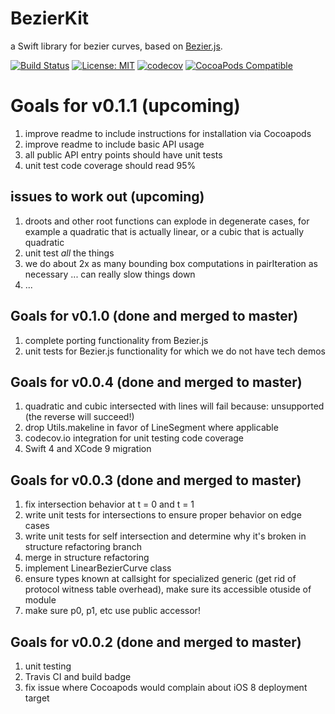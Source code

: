 # BezierKit
a Swift library for bezier curves, based on [Bezier.js](https://pomax.github.io/bezierjs/).

[![Build Status](https://travis-ci.org/hfutrell/BezierKit.svg?branch=master)](https://travis-ci.org/hfutrell/BezierKit)
[![License: MIT](https://img.shields.io/badge/License-MIT-yellow.svg)](https://opensource.org/licenses/MIT)
[![codecov](https://codecov.io/gh/hfutrell/BezierKit/branch/master/graph/badge.svg)](https://codecov.io/gh/hfutrell/BezierKit)
[![CocoaPods Compatible](https://img.shields.io/cocoapods/v/BezierKit.svg)](https://img.shields.io/cocoapods/v/BezierKit.svg)

# Goals for v0.1.1 (upcoming)
1. improve readme to include instructions for installation via Cocoapods
2. improve readme to include basic API usage
3. all public API entry points should have unit tests
4. unit test code coverage should read 95%

## issues to work out (upcoming)
1. droots and other root functions can explode in degenerate cases, for example a quadratic that is actually linear, or a cubic that is actually quadratic 
2. unit test *all* the things
3. we do about 2x as many bounding box computations in pairIteration as necessary ... can really slow things down
4. ...

## Goals for v0.1.0 (done and merged to master)
1. complete porting functionality from Bezier.js
2. unit tests for Bezier.js functionality for which we do not have tech demos

## Goals for v0.0.4 (done and merged to master)
1. quadratic and cubic intersected with lines will fail because: unsupported (the reverse will succeed!)
2. drop Utils.makeline in favor of LineSegment where applicable
3. codecov.io integration for unit testing code coverage
4. Swift 4 and XCode 9 migration

## Goals for v0.0.3 (done and merged to master)
1. fix intersection behavior at t = 0 and t = 1
2. write unit tests for intersections to ensure proper behavior on edge cases
3. write unit tests for self intersection and determine why it's broken in structure refactoring branch
4. merge in structure refactoring
5. implement LinearBezierCurve class
6. ensure types known at callsight for specialized generic (get rid of protocol witness table overhead), make sure its accessible otuside of module
7. make sure p0, p1, etc use public accessor!

## Goals for v0.0.2 (done and merged to master)
1. unit testing
2. Travis CI and build badge
3. fix issue where Cocoapods would complain about iOS 8 deployment target
